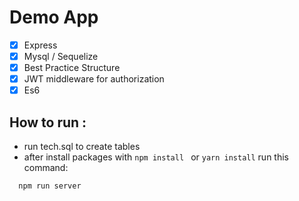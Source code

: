 # Demo App 
- [x] Express
- [x] Mysql / Sequelize
- [x] Best Practice Structure
- [x] JWT middleware for authorization
- [x] Es6
## How to run :
- run tech.sql to create tables
- after install packages with ``` npm install  ``` or ``` yarn install ``` run this command:
```
  npm run server
```

